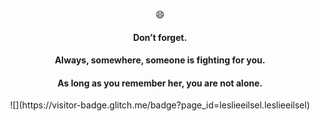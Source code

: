 
<p align="center">
    😄
    <br />
</p>
<h4 align="center">Don’t forget.</h4>
<h4 align="center">Always, somewhere, someone is fighting for you.</h4>
<h4 align="center">As long as you remember her, you are not alone.</h4>
<p align="center">
    ![](https://visitor-badge.glitch.me/badge?page_id=leslieeilsel.leslieeilsel)
    <br />
<p>
